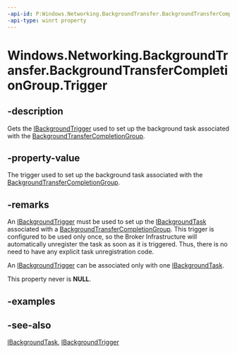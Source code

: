 ```yaml
---
-api-id: P:Windows.Networking.BackgroundTransfer.BackgroundTransferCompletionGroup.Trigger
-api-type: winrt property
---
```


<!-- Property syntax
public Windows.ApplicationModel.Background.IBackgroundTrigger Trigger { get; }
-->

# Windows.Networking.BackgroundTransfer.BackgroundTransferCompletionGroup.Trigger

## -description
Gets the [IBackgroundTrigger](../windows.applicationmodel.background/ibackgroundtrigger.md) used to set up the background task associated with the [BackgroundTransferCompletionGroup](backgroundtransfercompletiongroup.md).

## -property-value
The trigger used to set up the background task associated with the [BackgroundTransferCompletionGroup](backgroundtransfercompletiongroup.md).

## -remarks
An [IBackgroundTrigger](../windows.applicationmodel.background/ibackgroundtrigger.md) must be used to set up the [IBackgroundTask](../windows.applicationmodel.background/ibackgroundtask.md) associated with a [BackgroundTransferCompletionGroup](backgroundtransfercompletiongroup.md). This trigger is configured to be used only once, so the Broker Infrastructure will automatically unregister the task as soon as it is triggered. Thus, there is no need to have any explicit task unregistration code.

An [IBackgroundTrigger](../windows.applicationmodel.background/ibackgroundtrigger.md) can be associated only with one [IBackgroundTask](../windows.applicationmodel.background/ibackgroundtask.md).

This property never is **NULL**.

## -examples

## -see-also
[IBackgroundTask](../windows.applicationmodel.background/ibackgroundtask.md), [IBackgroundTrigger](../windows.applicationmodel.background/ibackgroundtrigger.md)